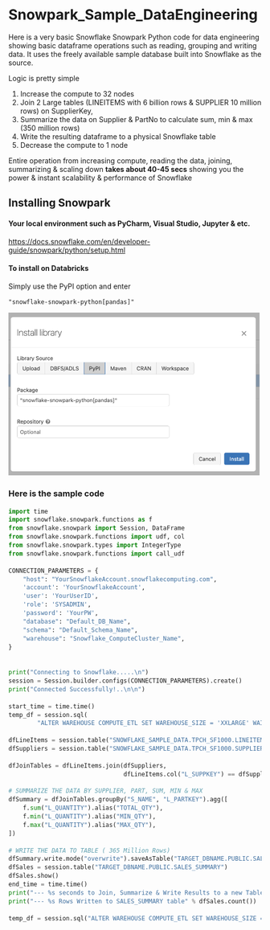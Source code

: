 # Snowpark_Sample_DataEngineering
Here is a very basic Snowflake Snowpark Python code for data engineering showing basic dataframe operations such as reading, grouping and writing data. It uses the freely available sample database built into Snowflake as the source. 

Logic is pretty simple
1. Increase the compute to 32 nodes
2. Join 2 Large tables (LINEITEMS with 6 billion rows & SUPPLIER 10 million rows) on SupplierKey,
3. Summarize the data on Supplier & PartNo to calculate sum, min & max (350 million rows)
4. Write the resulting dataframe to a physical Snowflake table
5. Decrease the compute to 1 node

Entire operation from increasing compute, reading the data, joining, summarizing & scaling down **takes about 40-45 secs** showing you the power & instant scalability & performance of Snowflake  

## Installing  Snowpark
#### Your local environment such as PyCharm, Visual Studio, Jupyter & etc.
https://docs.snowflake.com/en/developer-guide/snowpark/python/setup.html

#### To install on Databricks
Simply use the PyPI option and enter 
~~~
"snowflake-snowpark-python[pandas]"
~~~

<img src="https://raw.githubusercontent.com/NickAkincilar/Snowpark_Sample_DataEngineering/main/Screen%20Shot%202022-06-28%20at%2012.08.53%20PM.png" width="500">

### Here is the sample code

~~~python
import time
import snowflake.snowpark.functions as f
from snowflake.snowpark import Session, DataFrame
from snowflake.snowpark.functions import udf, col
from snowflake.snowpark.types import IntegerType
from snowflake.snowpark.functions import call_udf

CONNECTION_PARAMETERS = {
    "host": "YourSnowflakeAccount.snowflakecomputing.com",
    'account': 'YourSnowflakeAccount',
    'user': 'YourUserID',
    'role': 'SYSADMIN',
    'password': 'YourPW',
    "database": "Default_DB_Name",
    "schema": "Default_Schema_Name",
    "warehouse": "Snowflake_ComputeCluster_Name",
}


print("Connecting to Snowflake.....\n")
session = Session.builder.configs(CONNECTION_PARAMETERS).create()
print("Connected Successfully!..\n\n")

start_time = time.time()
temp_df = session.sql(
        "ALTER WAREHOUSE COMPUTE_ETL SET WAREHOUSE_SIZE = 'XXLARGE' WAIT_FOR_COMPLETION = TRUE").show()  # INCREASE TO 32 COMPUTE NODES

dfLineItems = session.table("SNOWFLAKE_SAMPLE_DATA.TPCH_SF1000.LINEITEM")  # 6.0 Billion Rows
dfSuppliers = session.table("SNOWFLAKE_SAMPLE_DATA.TPCH_SF1000.SUPPLIER")  # 10 Million Rows

dfJoinTables = dfLineItems.join(dfSuppliers,
                                dfLineItems.col("L_SUPPKEY") == dfSuppliers.col("S_SUPPKEY"))  # JOIN TABLES

# SUMMARIZE THE DATA BY SUPPLIER, PART, SUM, MIN & MAX
dfSummary = dfJoinTables.groupBy("S_NAME", "L_PARTKEY").agg([
    f.sum("L_QUANTITY").alias("TOTAL_QTY"),
    f.min("L_QUANTITY").alias("MIN_QTY"),
    f.max("L_QUANTITY").alias("MAX_QTY"),
])

# WRITE THE DATA TO TABLE ( 365 Million Rows)
dfSummary.write.mode("overwrite").saveAsTable("TARGET_DBNAME.PUBLIC.SALES_SUMMARY")
dfSales = session.table("TARGET_DBNAME.PUBLIC.SALES_SUMMARY")
dfSales.show()
end_time = time.time()
print("--- %s seconds to Join, Summarize & Write Results to a new Table --- \n" % int(end_time - start_time))
print("--- %s Rows Written to SALES_SUMMARY table" % dfSales.count())

temp_df = session.sql("ALTER WAREHOUSE COMPUTE_ETL SET WAREHOUSE_SIZE = 'XSMALL'").show()


~~~
